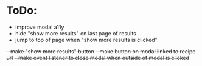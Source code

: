 # ToDo:

- improve modal a11y
- hide "show more results" on last page of results
- jump to top of page when "show more results is clicked"

~~- make "show more results" button~~
~~- make button on modal linked to recipe url~~
~~- make event listener to close modal when outside of modal is clicked~~

